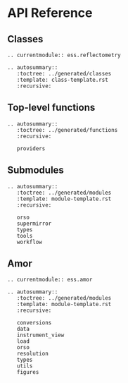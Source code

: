 # API Reference

## Classes

```{eval-rst}
.. currentmodule:: ess.reflectometry

.. autosummary::
   :toctree: ../generated/classes
   :template: class-template.rst
   :recursive:
```

## Top-level functions

```{eval-rst}
.. autosummary::
   :toctree: ../generated/functions
   :recursive:

   providers
```

## Submodules

```{eval-rst}
.. autosummary::
   :toctree: ../generated/modules
   :template: module-template.rst
   :recursive:

   orso
   supermirror
   types
   tools
   workflow
```

## Amor

```{eval-rst}
.. currentmodule:: ess.amor

.. autosummary::
   :toctree: ../generated/modules
   :template: module-template.rst
   :recursive:

   conversions
   data
   instrument_view
   load
   orso
   resolution
   types
   utils
   figures
```
